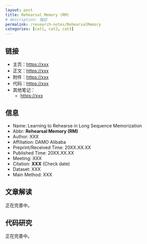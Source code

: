 ```yaml
---
layout: post
title: Rehearsal Memory (RM)
# description: 描述
permalink: /research-notes/RehearsalMemory
categories: [cat1, cat2, cat3]
---
```


## 链接

- 主页：<https://xxx>
- 正文：<https://xxx>
- 附件：<https://xxx>
- 代码：<https://xxx>
- 其他笔记：
  - <https://xxx>

## 信息

- Name: Learning to Rehearse in Long Sequence Memorization
- Abbr: **Rehearsal Memory (RM)**
- Author: XXX
- Affiliation: DAMO Alibaba
- Preprint/Received Time: 20XX.XX.XX
- Published Time: 20XX.XX.XX
- Meeting: XXX
- Citation: **XXX** (Check date)
- Dataset: XXX
- Main Method: XXX

## 文章解读

正在完善中。

## 代码研究

正在完善中。
